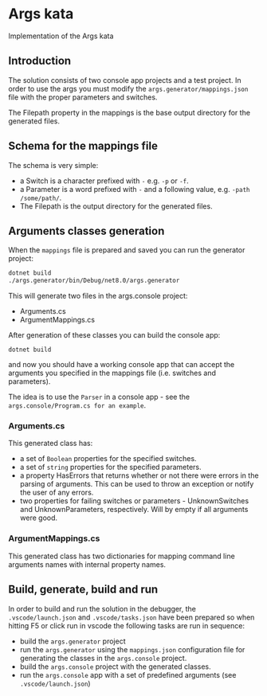 # Args kata

Implementation of the Args kata

## Introduction

The solution consists of two console app projects and a test project.
In order to use the args you must modify the `args.generator/mappings.json` file with the proper parameters and switches.

The Filepath property in the mappings is the base output directory for the generated files.

## Schema for the mappings file

The schema is very simple:

* a Switch is a character prefixed with `-` e.g. `-p` or `-f`.
* a Parameter is a word prefixed with `-` and a following value, e.g. `-path /some/path/`.
* The Filepath is the output directory for the generated files.

## Arguments classes generation

When the `mappings` file is prepared and saved you can run the generator project:

```bash
dotnet build
./args.generator/bin/Debug/net8.0/args.generator
```

This will generate two files in the args.console project:

* Arguments.cs
* ArgumentMappings.cs

After generation of these classes you can build the console app:

`dotnet build`

and now you should have a working console app that can accept the arguments you specified in the mappings file (i.e. switches and parameters).

The idea is to use the `Parser` in a console app - see the `args.console/Program.cs for an example`.

### Arguments.cs

This generated class has:

* a set of `Boolean` properties for the specified switches.
* a set of `string` properties for the specified parameters.
* a property HasErrors that returns whether or not there were errors in the parsing of arguments. This can be used to throw an exception or notify the user of any errors.
* two properties for failing switches or parameters - UnknownSwitches and UnknownParameters, respectively. Will by empty if all arguments were good.

### ArgumentMappings.cs

This generated class has two dictionaries for mapping command line arguments names with internal property names.

## Build, generate, build and run

In order to build and run the solution in the debugger, the `.vscode/launch.json` and `.vscode/tasks.json` have been prepared so when hitting F5 or click run in vscode the following tasks are run in sequence:

* build the `args.generator` project
* run the `args.generator` using the `mappings.json` configuration file for generating the classes in the `args.console` project.
* build the `args.console` project with the generated classes.
* run the `args.console` app with a set of predefined arguments (see `.vscode/launch.json`)
